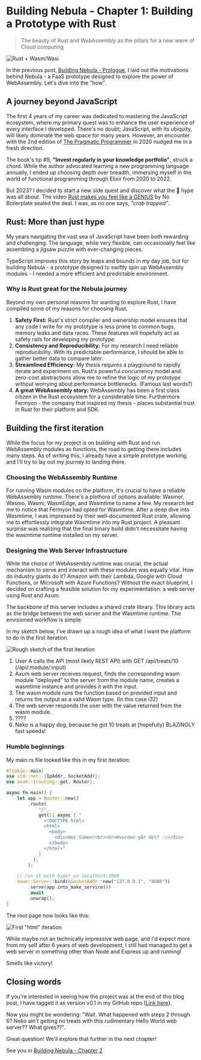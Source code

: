 # Building Nebula - Chapter 1: Building a Prototype with Rust

> The beauty of Rust and WebAssembly as the pillars for a new wave of Cloud
> computing

![Rust + Wasm/Wasi](/blog-assets/rust_wasi.jpg)

In the previous post, [Building Nebula - Prologue](/blog/nebula_chapter0), I
laid out the motivations behind Nebula - a FaaS prototype designed to explore
the power of WebAssembly. Let's dive into the "how".

## A journey beyond JavaScript

The first 4 years of my career was dedicated to mastering the JavaScript
ecosystem, where my primary quest was to enhance the user experience of every
interface I developed. There's no doubt; JavaScript, with its ubiquity, will
likely dominate the web space for many years. However, an encounter with the 2nd
edition of
[The Pragmatic Programmer](https://pragprog.com/titles/tpp20/the-pragmatic-programmer-20th-anniversary-edition/)
in 2020 nudged me in a fresh direction.

The book's tip #9, **"Invest regularly in your knowledge portfolio"**, struck a
chord. While the author advocated learning a new programming language annually,
I ended up choosing depth over breadth, immersing myself in the world of
functional programming through Elixir from 2020 to 2022.

But 2023? I decided to start a new side quest and discover what the 🦀 hype was
all about. The video
[Rust makes you feel like a GENIUS](https://www.youtube.com/watch?v=0rJ94rbdteE)
by No Boilerplate sealed the deal. I was, as no one says, _"crab trapped"_.

## Rust: More than just hype

My years navigating the vast sea of JavaScript have been both rewarding and
challenging. The language, while very flexible, can occasionally feel like
assembling a jigsaw puzzle with ever-changing pieces.

TypeScript improves this story by leaps and bounds in my day job, but for
building Nebula - a prototype designed to swiftly spin up WebAssembly modules -
I needed a more efficient and predictable environment.

### Why is Rust great for the Nebula journey

Beyond my own personal reasons for wanting to explore Rust, I have compiled some
of my reasons for choosing Rust.

1. **Safety First:** Rust's strict compiler and ownership model ensures that any
   code I write for my prototype is less prone to common bugs, memory leaks and
   data races. These features will hopefully act as safety rails for developing
   my prototype.
2. **Consistency and Reproducibility:** For my research I need reliable
   reproducibility. With its predictable performance, I should be able to gather
   better data to compare later.
3. **Streamlined Efficiency:** My thesis requires a playground to rapidly
   iterate and experiment on. Rust's powerful concurrency model and zero-cost
   abstractions allow me to refine the logic of my prototype without worrying
   about performance bottlenecks. (Famous last words?)
4. **A great WebAssembly story:** WebAssembly has been a first class citizen in
   the Rust ecosystem for a considerable time. Furthermore Fermyon - the company
   that inspired my thesis - places substantial trust in Rust for their platform
   and SDK.

## Building the first iteration

While the focus for my project is on building with Rust and run WebAssembly
modules as functions, the road to getting there includes many steps. As of
writing this, I already have a simple prototype working, and I'll try to lay out
my journey to landing there.

### Choosing the WebAssembly Runtime

For running Wasm modules on the platform, it's crucial to have a reliable
WebAssembly runtime. There's a plethora of options available: Wasmer, Wasmo,
Wasmi, WasmEdge, and Wasmtime to name a few. My research led me to notice that
Fermyon had opted for Wasmtime. After a deep dive into Wasmtime, I was impressed
by their well-documented Rust crate, allowing me to effortlessly integrate
Wasmtime into my Rust project. A pleasant surprise was realizing that the final
binary build didn't necessitate having the wasmtime runtime installed on my
server.

### Designing the Web Server Infrastructure

While the choice of WebAssembly runtime was crucial, the actual mechanism to
serve and interact with these modules was equally vital. How do industry giants
do it? Amazon with their Lambda, Google with Cloud Functions, or Microsoft with
Azure Functions? Without the exact blueprint, I decided on crafting a feasible
solution for my experimentation: a web server using Rust and Axum.

The backbone of this server includes a shared crate library. This library acts
as the bridge between the web server and the Wasmtime runtime. The envisioned
workflow is simple:

In my sketch below, I've drawn up a rough idea of what I want the platform to do
in the first iteration.

![Rough sketch of the first iteration](/blog-assets/nebula_very_rough_sketch.png)

1. User A calls the API (most likely REST API) with GET /api/treats/10
   (/api/:module/:input)
2. Axum web server receives request, finds the corresponding wasm module
   "deployed" to the server from the module name, creates a wasmtime instance
   and provides it with the input.
3. The wasm module runs the function based on provided input and returns the
   output as a valid Wasm type. (In this case i32)
4. The web server responds the user with the value returned from the wasm
   module.
5. ????
6. Neko is a happy dog, because he got 10 treats at (hopefully) BLAZINGLY fast
   speeds!

### Humble beginnings

My main.rs file looked like this in my first iteration:

```rust
#[tokio::main]
use std::net::{IpAddr, SocketAddr};
use axum::{routing::get, Router};

async fn main() {
    let app = Router::new()
        .route(
            "/",
            get(|| async { "
              <!DOCTYPE html>
              <html>
                <body>
                  <div>Hei Simen!<br><br>Hvordan går det? :)</div>
                </body>
              </html>" 
            }
          ),
        );

    // run it with hyper on localhost:3000
    axum::Server::bind(&SocketAddr::new("127.0.0.1", "8080"))
        .serve(app.into_make_service())
        .await
        .unwrap();
}
```

The root page now looks like this:

![First "html" iteration](/blog-assets/first_landing_page.jpg)

While maybe not an technically impressive web page, and I'd expect more from my
self after 6 years of web development, I still had managed to get a web server
in something other than Node and Express up and running!

Smells like victory!

## Closing words

If you're interested in seeing how the project was at the end of this blog post,
I have tagged it as version v0.1 in my GitHub repo
([Link here](https://github.com/brehen/nebula/tree/v0.1)).

Now you might be wondering: "Wait. What happened with steps 2 through 6? Neko
ain't getting no treats with this rudimentary Hello World web server?? What
gives??".

Great question! We'll explore that further in the next chapter!

See you in [Building Nebula - Chapter 2](/blog/nebula_chapter2)
